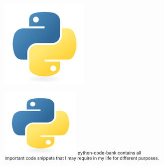 # ![Alt text](https://raw.githubusercontent.com/devicons/devicon/master/icons/python/python-original.svg "python")
<img src= "https://raw.githubusercontent.com/devicons/devicon/master/icons/python/python-original.svg" alt = "python" width= "230" height = "200">
 python-code-bank
contains all important code snippets that I may require in my life for different purposes.
